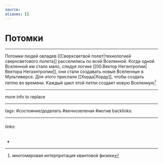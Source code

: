 ```yaml
---
source:
aliases: []
---
```

# Потомки
---
Потомки людей овладев [[Сверхсветвой полет|технологией сверхсветового полета]] расселились по всей Вселенной.
Когда одной Вселенной им стало мало, следуя логике [[00.Вектор Негэнтропии|Вектора Негаэнтропии]], они стали создавать новые Вселенные в Мультиверсе.
Для этого прислали [[Хорда|Хорду]], чтобы создать петлю во времени. Каждый цикл этой петли создает новую Вселенную[^1]

---
more info to replace

---
tags: #состояние/доделать  #вечнозеленая  #мотив 
backlinks:

---
###### links:
- 

[^1]: многомировая интерпретация квантовой физики